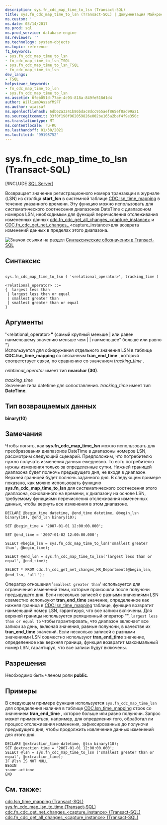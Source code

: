 ```yaml
---
description: sys.fn_cdc_map_time_to_lsn (Transact-SQL)
title: sys.fn_cdc_map_time_to_lsn (Transact-SQL) | Документация Майкрософт
ms.custom: ''
ms.date: 03/14/2017
ms.prod: sql
ms.prod_service: database-engine
ms.reviewer: ''
ms.technology: system-objects
ms.topic: reference
f1_keywords:
- sys.fn_cdc_map_time_to_lsn
- fn_cdc_map_time_to_lsn_TSQL
- sys.fn_cdc_map_time_to_lsn_TSQL
- fn_cdc_map_time_to_lsn
dev_langs:
- TSQL
helpviewer_keywords:
- fn_cdc_map_time_to_lsn
- sys.fn_cdc_map_time_to_lsn
ms.assetid: 6feb051d-77ae-4c93-818a-849fe518d1d4
author: WilliamDAssafMSFT
ms.author: wiassaf
ms.openlocfilehash: 6db62a3241b86bdac8dcc955aef865ef8ad99a21
ms.sourcegitcommit: 33f0f190f962059826e002be165a2bef4f9e350c
ms.translationtype: MT
ms.contentlocale: ru-RU
ms.lasthandoff: 01/30/2021
ms.locfileid: "99198752"
---
```

# <a name="sysfn_cdc_map_time_to_lsn-transact-sql"></a>sys.fn_cdc_map_time_to_lsn (Transact-SQL)
[!INCLUDE [SQL Server](../../includes/applies-to-version/sqlserver.md)]

  Возвращает значение регистрационного номера транзакции в журнале (LSN) из столбца **start_lsn** в системной таблице [CDC.lsn_time_mapping](../../relational-databases/system-tables/cdc-lsn-time-mapping-transact-sql.md) в течение указанного времени. Эту функцию можно использовать для систематического соотнесения диапазонов DateTime с диапазоном номеров LSN, необходимым для функций перечисления отслеживания измененных данных [cdc.fn_cdc_get_all_changes_<capture_instance>](../../relational-databases/system-functions/cdc-fn-cdc-get-all-changes-capture-instance-transact-sql.md) и [CDC.fn_cdc_get_net_changes_ ](../../relational-databases/system-functions/cdc-fn-cdc-get-net-changes-capture-instance-transact-sql.md)<capture_instance>для возврата изменений данных в пределах этого диапазона.  
  
 ![Значок ссылки на раздел](../../database-engine/configure-windows/media/topic-link.gif "Значок ссылки на раздел") [Синтаксические обозначения в Transact-SQL](../../t-sql/language-elements/transact-sql-syntax-conventions-transact-sql.md)  
  
## <a name="syntax"></a>Синтаксис  
  
```  
  
sys.fn_cdc_map_time_to_lsn ( '<relational_operator>', tracking_time )  
  
<relational_operator> ::=  
{  largest less than  
 | largest less than or equal  
 | smallest greater than  
 | smallest greater than or equal  
}  
```  
  
## <a name="arguments"></a>Аргументы  
 **'**<relational_operator>**"** {самый крупный меньше \| или равен наименьшему значению меньше чем \| \| наименьшее" больше или равно "}  
 Используется для обнаружения отдельного значения LSN в таблице **CDC.lsn_time_mapping** со связанным **tran_end_time** , который соответствует связи, по сравнению со значением *tracking_time* .  
  
 *relational_operator* имеет тип **nvarchar (30)**.  
  
 *tracking_time*  
 Значение типа datetime для сопоставления. *tracking_time* имеет тип **DateTime**.  
  
## <a name="return-type"></a>Тип возвращаемых данных  
 **binary(10)**  
  
## <a name="remarks"></a>Замечания  
 Чтобы понять, как **sys.fn_cdc_map_time_lsn** можно использовать для преобразования диапазонов DateTime в диапазоны номеров LSN, рассмотрим следующий сценарий. Предположим, что потребителю нужно получать изменения данных ежедневно. То есть потребителю нужны изменения только за определенные сутки. Нижней границей диапазона будет полночь предыдущего дня, не входя в диапазон. Верхней границей будет полночь заданного дня. В следующем примере показано, как можно использовать функцию **sys.fn_cdc_map_time_to_lsn** для систематического соотнесения этого диапазона, основанного на времени, к диапазону на основе LSN, требуемому функциями перечисления отслеживания измененных данных, чтобы вернуть все изменения в этом диапазоне.  
  
 `DECLARE @begin_time datetime, @end_time datetime, @begin_lsn binary(10), @end_lsn binary(10);`  
  
 `SET @begin_time = '2007-01-01 12:00:00.000';`  
  
 `SET @end_time = '2007-01-02 12:00:00.000';`  
  
 `SELECT @begin_lsn = sys.fn_cdc_map_time_to_lsn('smallest greater than', @begin_time);`  
  
 `SELECT @end_lsn = sys.fn_cdc_map_time_to_lsn('largest less than or equal', @end_time);`  
  
 `SELECT * FROM cdc.fn_cdc_get_net_changes_HR_Department(@begin_lsn, @end_lsn, 'all` `');`  
  
 Оператор отношения '`smallest greater than`' используется для ограничения изменений теми, которые произошли после полуночи предыдущего дня. Если несколько записей с разными значениями LSN совместно используют **tran_end_time** значение, определенное как нижняя граница в [CDC.lsn_time_mapping](../../relational-databases/system-tables/cdc-lsn-time-mapping-transact-sql.md) таблице, функция возвратит наименьший номер LSN, гарантируя, что все записи включены. Для верхней границы используется реляционный оператор "", `largest less than or equal to` чтобы гарантировать, что диапазон включает все записи за день, включая значения, равные полуночи, в качестве их **tran_end_time** значений. Если несколько записей с разными значениями LSN совместно используют **tran_end_time** значение, определенное как верхняя граница, функция возвратит максимальный номер LSN, гарантируя, что все записи будут включены.  
  
## <a name="permissions"></a>Разрешения  
 Необходимо быть членом роли **public**.  
  
## <a name="examples"></a>Примеры  
 В следующем примере функция используется `sys.fn_cdc_map_time_lsn` для определения наличия в таблице [CDC.lsn_time_mapping](../../relational-databases/system-tables/cdc-lsn-time-mapping-transact-sql.md) строк со значением **tran_end_time** , которое больше или равно полуночи. Запрос может применяться, например, для определения того, обработал ли процесс отслеживания изменения, зафиксированные до полуночи предыдущего дня, чтобы продолжить извлечение данных изменений для этого дня.  
  
```  
DECLARE @extraction_time datetime, @lsn binary(10);  
SET @extraction_time = '2007-01-01 12:00:00.000';  
SELECT @lsn = sys.fn_cdc_map_time_to_lsn ('smallest greater than or equal', @extraction_time);  
IF @lsn IS NOT NULL  
BEGIN  
<some action>  
END  
```  
  
## <a name="see-also"></a>См. также:  
 [cdc.lsn_time_mapping &#40;Transact-SQL&#41;](../../relational-databases/system-tables/cdc-lsn-time-mapping-transact-sql.md)   
 [sys.fn_cdc_map_lsn_to_time &#40;Transact-SQL&#41;](../../relational-databases/system-functions/sys-fn-cdc-map-lsn-to-time-transact-sql.md)   
 [cdc.fn_cdc_get_net_changes_&#60;capture_instance&#62; &#40;Transact-SQL&#41;](../../relational-databases/system-functions/cdc-fn-cdc-get-net-changes-capture-instance-transact-sql.md)   
 [cdc.fn_cdc_get_all_changes_&#60;capture_instance&#62;  &#40;Transact-SQL&#41;](../../relational-databases/system-functions/cdc-fn-cdc-get-all-changes-capture-instance-transact-sql.md)  
  
  
